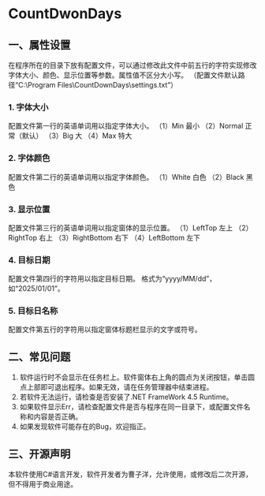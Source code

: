 # CountDwonDays

## 一、属性设置
在程序所在的目录下放有配置文件，可以通过修改此文件中前五行的字符实现修改字体大小、颜色、显示位置等参数。属性值不区分大小写。
（配置文件默认路径“C:\Program Files\CountDownDays\settings.txt”）
### 1.	字体大小
配置文件第一行的英语单词用以指定字体大小。
（1）Min			最小
（2）Normal		正常（默认）
（3）Big			大
（4）Max			特大
### 2.	字体颜色
配置文件第二行的英语单词用以指定字体颜色。
（1）White			白色
（2）Black			黑色
### 3.	显示位置
配置文件第三行的英语单词用以指定窗体的显示位置。
（1）LeftTop		左上
（2）RightTop		右上
（3）RightBottom	右下
（4）LeftBottom	左下
### 4.	目标日期
配置文件第四行的字符用以指定目标日期。
格式为“yyyy/MM/dd”，如“2025/01/01”。
### 5.	目标日名称
配置文件第五行的字符用以指定窗体标题栏显示的文字或符号。

## 二、常见问题
1.	软件运行时不会显示在任务栏上。软件窗体右上角的圆点为关闭按钮，单击圆点上部即可退出程序。如果无效，请在任务管理器中结束进程。
2.	若软件无法运行，请检查是否安装了.NET FrameWork 4.5 Runtime。
3.	如果软件显示Err，请检查配置文件是否与程序在同一目录下，或配置文件名称和内容是否正确。
4.	如果发现软件可能存在的Bug，欢迎指正。
## 三、开源声明
本软件使用C#语言开发，软件开发者为曹子洋，允许使用，或修改后二次开源，但不得用于商业用途。
